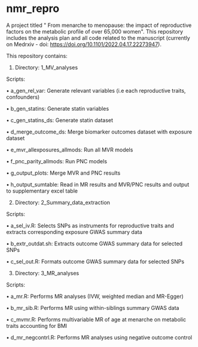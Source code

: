 # nmr_repro
A project titled " From menarche to menopause: the impact of reproductive factors on the metabolic profile of over 65,000 women". This repository includes the analysis plan and all code related to the manuscript (currently on Medrxiv - doi: https://doi.org/10.1101/2022.04.17.22273947).

This repository contains:

1) Directory: 1_MV_analyses

Scripts:

•	a_gen_rel_var: Generate relevant variables (i.e each reproductive traits, confounders)

•	b_gen_statins: Generate statin variables

•	c_gen_statins_ds: Generate statin dataset

•	d_merge_outcome_ds: Merge biomarker outcomes dataset with exposure dataset

•	e_mvr_allexposures_allmods: Run all MVR models

•	f_pnc_parity_allmods: Run PNC models

•	g_output_plots: Merge MVR and PNC results

•	h_output_sumtable: Read in MR results and MVR/PNC results and output to supplementary excel table

2)	Directory: 2_Summary_data_extraction

Scripts:

•	a_sel_iv.R: Selects SNPs as instruments for reproductive traits and extracts corresponding exposure GWAS summary data

•	b_extr_outdat.sh: Extracts outcome GWAS summary data for selected SNPs

•	c_sel_out.R: Formats outcome GWAS summary data for selected SNPs

3)	Directory: 3_MR_analyses

Scripts:

•	a_mr.R: Performs MR analyses (IVW, weighted median and MR-Egger)

•	b_mr_sib.R: Performs MR using within-siblings summary GWAS data

•	c_mvmr.R: Performs multivariable MR of age at menarche on metabolic traits accounting for BMI

•	d_mr_negcontrl.R: Performs MR analyses using negative outcome control 

